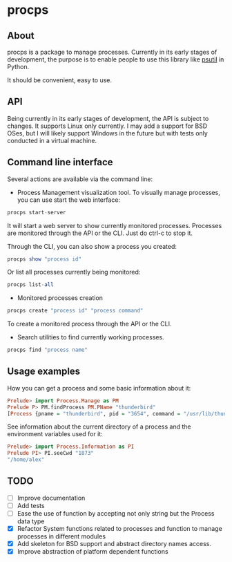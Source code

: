 # procps

## About

procps is a package to manage processes. Currently in its early stages
of development, the purpose is to enable people to use this library like
[psutil](https://psutil.readthedocs.io/en/latest) in Python.

It should be convenient, easy to use.

## API

Being currently in its early stages of development, the API is subject
to changes. It supports Linux only currently. I may add a support for
BSD OSes, but I will likely support Windows in the future but with
tests only conducted in a virtual machine.


## Command line interface

Several actions are available via the command line:
- Process Management visualization tool.
To visually manage processes, you can use start the web interface:

``` haskell
procps start-server
```
It will start a web server to show currently monitored
processes. Processes are monitored through the API or the CLI. Just do
ctrl-c to stop it.

Through the CLI, you can also show a process you created:
``` haskell
procps show "process id"
```

Or list all processes currently being monitored:
``` haskell
procps list-all
```

- Monitored processes creation
``` haskell
procps create "process id" "process command"
```
To create a monitored process through the API or the CLI.

- Search utilities to find currently working processes.
``` haskell
procps find "process name"
```

## Usage examples

How you can get a process and some basic information about it:
``` haskell
Prelude> import Process.Manage as PM
Prelude P> PM.findProcess PM.PName "thunderbird"
[Process {pname = "thunderbird", pid = "3654", command = "/usr/lib/thunderbird/thunderbird\NUL"}]
```

See information about the current directory of a process and the environment variables used for it:
``` haskell
Prelude> import Process.Information as PI
Prelude PI> PI.seeCwd "1873"
"/home/alex"
```

## TODO

- [ ] Improve documentation
- [ ] Add tests
- [ ] Ease the use of function by accepting not only string but the
      Process data type
- [x] Refactor System functions related to processes and function to
      manage processes in different modules
- [x] Add skeleton for BSD support and abstract directory names access.
- [x] Improve abstraction of platform dependent functions
